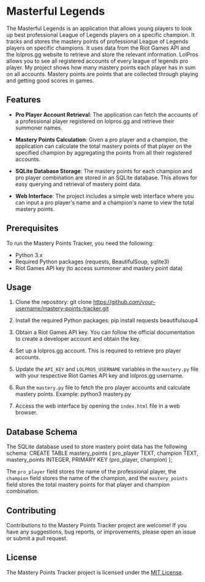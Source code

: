 # Masterful Legends

The Masterful Legends is an application that allows young players to look up best professional League of Legends players on a specific champion. It tracks and stores the mastery points of professional League of Legends players on specific champions. It uses data from the Riot Games API and the lolpros.gg website to retrieve and store the relevant information. LolPros allows you to see all registered accounts of every league of legends pro player. My project shows how many mastery points each player has in sum on all accounts. Mastery points are points that are collected through playing and getting good scores in games.

## Features

- **Pro Player Account Retrieval**: The application can fetch the accounts of a professional player registered on lolpros.gg and retrieve their summoner names.

- **Mastery Points Calculation**: Given a pro player and a champion, the application can calculate the total mastery points of that player on the specified champion by aggregating the points from all their registered accounts.

- **SQLite Database Storage**: The mastery points for each champion and pro player combination are stored in an SQLite database. This allows for easy querying and retrieval of mastery point data.

- **Web Interface**: The project includes a simple web interface where you can input a pro player's name and a champion's name to view the total mastery points.

## Prerequisites

To run the Mastery Points Tracker, you need the following:

- Python 3.x
- Required Python packages (requests, BeautifulSoup, sqlite3)
- Riot Games API key (to access summoner and mastery point data)

## Usage

1. Clone the repository:
git clone https://github.com/your-username/mastery-points-tracker.git

2. Install the required Python packages:
pip install requests beautifulsoup4

3. Obtain a Riot Games API key. You can follow the official documentation to create a developer account and obtain the key.

4. Set up a lolpros.gg account. This is required to retrieve pro player accounts.

5. Update the `API_KEY` and `LOLPROS_USERNAME` variables in the `mastery.py` file with your respective Riot Games API key and lolpros.gg username.

6. Run the `mastery.py` file to fetch the pro player accounts and calculate mastery points. Example:
python3 mastery.py

7. Access the web interface by opening the `index.html` file in a web browser.

## Database Schema

The SQLite database used to store mastery point data has the following schema:
CREATE TABLE mastery_points (
pro_player TEXT,
champion TEXT,
mastery_points INTEGER,
PRIMARY KEY (pro_player, champion)
);


The `pro_player` field stores the name of the professional player, the `champion` field stores the name of the champion, and the `mastery_points` field stores the total mastery points for that player and champion combination.

## Contributing

Contributions to the Mastery Points Tracker project are welcome! If you have any suggestions, bug reports, or improvements, please open an issue or submit a pull request.

## License

The Mastery Points Tracker project is licensed under the [MIT License](LICENSE).
